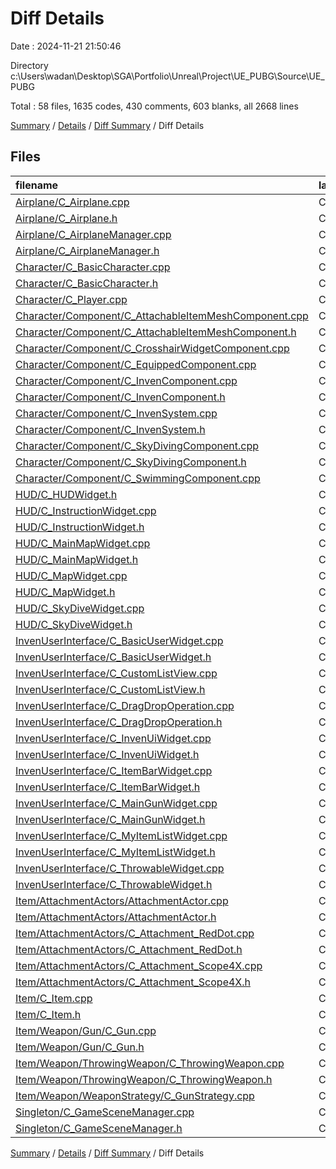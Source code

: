 # Diff Details

Date : 2024-11-21 21:50:46

Directory c:\\Users\\wadan\\Desktop\\SGA\\Portfolio\\Unreal\\Project\\UE_PUBG\\Source\\UE_PUBG

Total : 58 files,  1635 codes, 430 comments, 603 blanks, all 2668 lines

[Summary](results.md) / [Details](details.md) / [Diff Summary](diff.md) / Diff Details

## Files
| filename | language | code | comment | blank | total |
| :--- | :--- | ---: | ---: | ---: | ---: |
| [Airplane/C_Airplane.cpp](/Airplane/C_Airplane.cpp) | C++ | 81 | 12 | 34 | 127 |
| [Airplane/C_Airplane.h](/Airplane/C_Airplane.h) | C++ | 39 | 16 | 27 | 82 |
| [Airplane/C_AirplaneManager.cpp](/Airplane/C_AirplaneManager.cpp) | C++ | 204 | 28 | 66 | 298 |
| [Airplane/C_AirplaneManager.h](/Airplane/C_AirplaneManager.h) | C++ | 47 | 33 | 35 | 115 |
| [Character/C_BasicCharacter.cpp](/Character/C_BasicCharacter.cpp) | C++ | 7 | -3 | 1 | 5 |
| [Character/C_BasicCharacter.h](/Character/C_BasicCharacter.h) | C++ | 7 | 0 | 3 | 10 |
| [Character/C_Player.cpp](/Character/C_Player.cpp) | C++ | 3 | 0 | 0 | 3 |
| [Character/Component/C_AttachableItemMeshComponent.cpp](/Character/Component/C_AttachableItemMeshComponent.cpp) | C++ | 148 | 31 | 43 | 222 |
| [Character/Component/C_AttachableItemMeshComponent.h](/Character/Component/C_AttachableItemMeshComponent.h) | C++ | 26 | 4 | 10 | 40 |
| [Character/Component/C_CrosshairWidgetComponent.cpp](/Character/Component/C_CrosshairWidgetComponent.cpp) | C++ | 5 | 0 | 1 | 6 |
| [Character/Component/C_EquippedComponent.cpp](/Character/Component/C_EquippedComponent.cpp) | C++ | 2 | 3 | 0 | 5 |
| [Character/Component/C_InvenComponent.cpp](/Character/Component/C_InvenComponent.cpp) | C++ | 24 | 2 | 2 | 28 |
| [Character/Component/C_InvenComponent.h](/Character/Component/C_InvenComponent.h) | C++ | 6 | 7 | 3 | 16 |
| [Character/Component/C_InvenSystem.cpp](/Character/Component/C_InvenSystem.cpp) | C++ | 35 | 36 | 7 | 78 |
| [Character/Component/C_InvenSystem.h](/Character/Component/C_InvenSystem.h) | C++ | 12 | 5 | 3 | 20 |
| [Character/Component/C_SkyDivingComponent.cpp](/Character/Component/C_SkyDivingComponent.cpp) | C++ | 50 | 7 | 23 | 80 |
| [Character/Component/C_SkyDivingComponent.h](/Character/Component/C_SkyDivingComponent.h) | C++ | 7 | 8 | 7 | 22 |
| [Character/Component/C_SwimmingComponent.cpp](/Character/Component/C_SwimmingComponent.cpp) | C++ | 4 | 3 | 2 | 9 |
| [HUD/C_HUDWidget.h](/HUD/C_HUDWidget.h) | C++ | 4 | 0 | 1 | 5 |
| [HUD/C_InstructionWidget.cpp](/HUD/C_InstructionWidget.cpp) | C++ | 1 | 1 | 4 | 6 |
| [HUD/C_InstructionWidget.h](/HUD/C_InstructionWidget.h) | C++ | 14 | 4 | 8 | 26 |
| [HUD/C_MainMapWidget.cpp](/HUD/C_MainMapWidget.cpp) | C++ | 125 | 14 | 42 | 181 |
| [HUD/C_MainMapWidget.h](/HUD/C_MainMapWidget.h) | C++ | 16 | 10 | 10 | 36 |
| [HUD/C_MapWidget.cpp](/HUD/C_MapWidget.cpp) | C++ | 13 | 2 | 6 | 21 |
| [HUD/C_MapWidget.h](/HUD/C_MapWidget.h) | C++ | 19 | 0 | 13 | 32 |
| [HUD/C_SkyDiveWidget.cpp](/HUD/C_SkyDiveWidget.cpp) | C++ | 73 | 10 | 32 | 115 |
| [HUD/C_SkyDiveWidget.h](/HUD/C_SkyDiveWidget.h) | C++ | 48 | 12 | 31 | 91 |
| [InvenUserInterface/C_BasicUserWidget.cpp](/InvenUserInterface/C_BasicUserWidget.cpp) | C++ | 1 | 1 | 4 | 6 |
| [InvenUserInterface/C_BasicUserWidget.h](/InvenUserInterface/C_BasicUserWidget.h) | C++ | 9 | 4 | 5 | 18 |
| [InvenUserInterface/C_CustomListView.cpp](/InvenUserInterface/C_CustomListView.cpp) | C++ | 7 | 7 | 3 | 17 |
| [InvenUserInterface/C_CustomListView.h](/InvenUserInterface/C_CustomListView.h) | C++ | 4 | 1 | 2 | 7 |
| [InvenUserInterface/C_DragDropOperation.cpp](/InvenUserInterface/C_DragDropOperation.cpp) | C++ | 1 | 1 | 4 | 6 |
| [InvenUserInterface/C_DragDropOperation.h](/InvenUserInterface/C_DragDropOperation.h) | C++ | 14 | 4 | 7 | 25 |
| [InvenUserInterface/C_InvenUiWidget.cpp](/InvenUserInterface/C_InvenUiWidget.cpp) | C++ | 10 | 45 | 1 | 56 |
| [InvenUserInterface/C_InvenUiWidget.h](/InvenUserInterface/C_InvenUiWidget.h) | C++ | 17 | 0 | 7 | 24 |
| [InvenUserInterface/C_ItemBarWidget.cpp](/InvenUserInterface/C_ItemBarWidget.cpp) | C++ | 43 | 14 | 22 | 79 |
| [InvenUserInterface/C_ItemBarWidget.h](/InvenUserInterface/C_ItemBarWidget.h) | C++ | 2 | 0 | 2 | 4 |
| [InvenUserInterface/C_MainGunWidget.cpp](/InvenUserInterface/C_MainGunWidget.cpp) | C++ | 2 | 0 | 2 | 4 |
| [InvenUserInterface/C_MainGunWidget.h](/InvenUserInterface/C_MainGunWidget.h) | C++ | 1 | 0 | 0 | 1 |
| [InvenUserInterface/C_MyItemListWidget.cpp](/InvenUserInterface/C_MyItemListWidget.cpp) | C++ | 26 | -6 | 2 | 22 |
| [InvenUserInterface/C_MyItemListWidget.h](/InvenUserInterface/C_MyItemListWidget.h) | C++ | 2 | 0 | 1 | 3 |
| [InvenUserInterface/C_ThrowableWidget.cpp](/InvenUserInterface/C_ThrowableWidget.cpp) | C++ | 37 | 3 | 9 | 49 |
| [InvenUserInterface/C_ThrowableWidget.h](/InvenUserInterface/C_ThrowableWidget.h) | C++ | 3 | 0 | 2 | 5 |
| [Item/AttachmentActors/AttachmentActor.cpp](/Item/AttachmentActors/AttachmentActor.cpp) | C++ | 13 | 5 | 10 | 28 |
| [Item/AttachmentActors/AttachmentActor.h](/Item/AttachmentActors/AttachmentActor.h) | C++ | 31 | 4 | 8 | 43 |
| [Item/AttachmentActors/C_Attachment_RedDot.cpp](/Item/AttachmentActors/C_Attachment_RedDot.cpp) | C++ | 42 | 1 | 13 | 56 |
| [Item/AttachmentActors/C_Attachment_RedDot.h](/Item/AttachmentActors/C_Attachment_RedDot.h) | C++ | 17 | 7 | 6 | 30 |
| [Item/AttachmentActors/C_Attachment_Scope4X.cpp](/Item/AttachmentActors/C_Attachment_Scope4X.cpp) | C++ | 61 | 2 | 11 | 74 |
| [Item/AttachmentActors/C_Attachment_Scope4X.h](/Item/AttachmentActors/C_Attachment_Scope4X.h) | C++ | 19 | 7 | 7 | 33 |
| [Item/C_Item.cpp](/Item/C_Item.cpp) | C++ | 27 | 12 | 8 | 47 |
| [Item/C_Item.h](/Item/C_Item.h) | C++ | 28 | 3 | 6 | 37 |
| [Item/Weapon/Gun/C_Gun.cpp](/Item/Weapon/Gun/C_Gun.cpp) | C++ | 88 | 9 | 16 | 113 |
| [Item/Weapon/Gun/C_Gun.h](/Item/Weapon/Gun/C_Gun.h) | C++ | 24 | 1 | 11 | 36 |
| [Item/Weapon/ThrowingWeapon/C_ThrowingWeapon.cpp](/Item/Weapon/ThrowingWeapon/C_ThrowingWeapon.cpp) | C++ | 71 | 40 | 13 | 124 |
| [Item/Weapon/ThrowingWeapon/C_ThrowingWeapon.h](/Item/Weapon/ThrowingWeapon/C_ThrowingWeapon.h) | C++ | 1 | 17 | 1 | 19 |
| [Item/Weapon/WeaponStrategy/C_GunStrategy.cpp](/Item/Weapon/WeaponStrategy/C_GunStrategy.cpp) | C++ | 5 | 2 | 1 | 8 |
| [Singleton/C_GameSceneManager.cpp](/Singleton/C_GameSceneManager.cpp) | C++ | 5 | 0 | 2 | 7 |
| [Singleton/C_GameSceneManager.h](/Singleton/C_GameSceneManager.h) | C++ | 4 | 1 | 3 | 8 |

[Summary](results.md) / [Details](details.md) / [Diff Summary](diff.md) / Diff Details